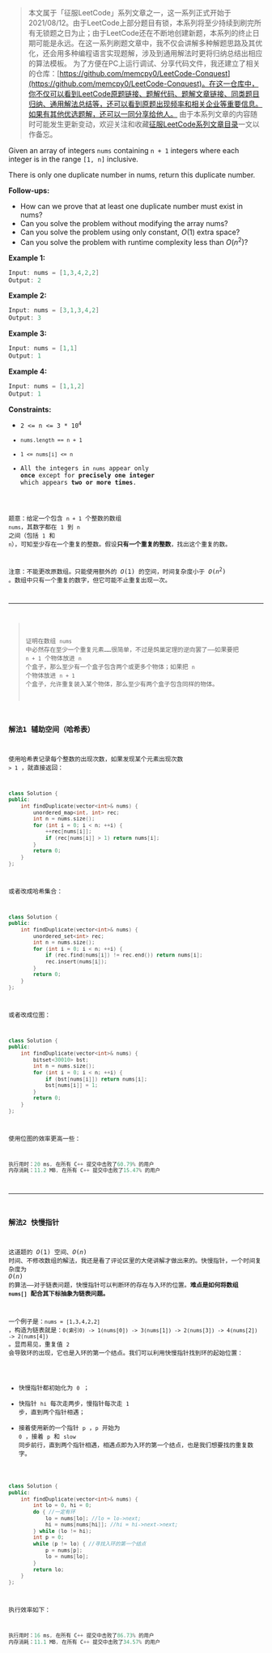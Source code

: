 > 本文属于「征服LeetCode」系列文章之一，这一系列正式开始于2021/08/12。由于LeetCode上部分题目有锁，本系列将至少持续到刷完所有无锁题之日为止；由于LeetCode还在不断地创建新题，本系列的终止日期可能是永远。在这一系列刷题文章中，我不仅会讲解多种解题思路及其优化，还会用多种编程语言实现题解，涉及到通用解法时更将归纳总结出相应的算法模板。
> <b></b>
> 为了方便在PC上运行调试、分享代码文件，我还建立了相关的仓库：[https://github.com/memcpy0/LeetCode-Conquest](https://github.com/memcpy0/LeetCode-Conquest)。在这一仓库中，你不仅可以看到LeetCode原题链接、题解代码、题解文章链接、同类题目归纳、通用解法总结等，还可以看到原题出现频率和相关企业等重要信息。如果有其他优选题解，还可以一同分享给他人。
> <b></b>
> 由于本系列文章的内容随时可能发生更新变动，欢迎关注和收藏[征服LeetCode系列文章目录](https://memcpy0.blog.csdn.net/article/details/119656559)一文以作备忘。

Given an array of integers `nums` containing `n + 1` integers where each integer is in the range `[1, n]` inclusive.

There is only one duplicate number in nums, return this duplicate number.

**Follow-ups:**
- How can we prove that at least one duplicate number must exist in nums? 
- Can you solve the problem without modifying the array nums?
- Can you solve the problem using only constant, $O(1)$ extra space?
- Can you solve the problem with runtime complexity less than $O(n^2)$?

 

**Example 1:**

```swift
Input: nums = [1,3,4,2,2]
Output: 2
```

**Example 2:**

```swift
Input: nums = [3,1,3,4,2]
Output: 3
```

**Example 3:**

```swift
Input: nums = [1,1]
Output: 1
```

**Example 4:**

```swift
Input: nums = [1,1,2]
Output: 1
```

 

**Constraints:**
- <code>2 <= n <= 3 * 10<sup>4</sup>
-  `nums.length == n + 1`
-   `1 <= nums[i] <= n`
- All the integers in `nums` appear only **once** except for **precisely one integer** which appears **two or more times**.

题意：给定一个包含 `n + 1` 个整数的数组 `nums`，其数字都在 `1` 到 `n` 之间（包括 `1` 和 `n`），可知至少存在一个重复的整数。假设**只有一个重复的整数**，找出这个重复的数。

注意：不能更改原数组。只能使用额外的 $O(1)$ 的空间，时间复杂度小于 $O(n^2)$ 。数组中只有一个重复的数字，但它可能不止重复出现一次。


---
> 证明在数组 `nums` 中必然存在至少一个重复元素……很简单，不过是鸽巢定理的逆向罢了——如果要把 `n + 1` 个物体放进 `n` 个盒子，那么至少有一个盒子包含两个或更多个物体；如果把 `n` 个物体放进 `n + 1` 个盒子，允许重复装入某个物体，那么至少有两个盒子包含同样的物体。

### 解法1 辅助空间（哈希表）
使用哈希表记录每个整数的出现次数，如果发现某个元素出现次数 `> 1` ，就直接返回：
```cpp
class Solution {
public:
    int findDuplicate(vector<int>& nums) {
        unordered_map<int, int> rec;
        int n = nums.size();
        for (int i = 0; i < n; ++i) {
            ++rec[nums[i]];
            if (rec[nums[i]] > 1) return nums[i];
        } 
        return 0;
    }
};
```
或者改成哈希集合：
```cpp
class Solution {
public:
    int findDuplicate(vector<int>& nums) {
        unordered_set<int> rec;
        int n = nums.size();
        for (int i = 0; i < n; ++i) {
            if (rec.find(nums[i]) != rec.end()) return nums[i];
            rec.insert(nums[i]);
        } 
        return 0;
    }
};
```
或者改成位图：
```cpp
class Solution {
public:
    int findDuplicate(vector<int>& nums) {
        bitset<30010> bst;
        int n = nums.size();
        for (int i = 0; i < n; ++i) {
            if (bst[nums[i]]) return nums[i];
            bst[nums[i]] = 1;
        } 
        return 0;
    }
};
```
使用位图的效率更高一些：
```cpp
执行用时：20 ms, 在所有 C++ 提交中击败了60.79% 的用户
内存消耗：11.2 MB, 在所有 C++ 提交中击败了15.47% 的用户
```
---
### 解法2 快慢指针
这道题的 $O(1)$ 空间、$O(n)$ 时间、不修改数组的解法，我还是看了评论区里的大佬讲解才做出来的。快慢指针，一个时间复杂度为 $O(n)$ 的算法——对于链表问题，快慢指针可以判断环的存在与入环的位置。**难点是如何将数组 `nums[]` 配合其下标抽象为链表问题。**

一个例子是：`nums = [1,3,4,2,2]` ，构造为链表就是：`0(索引0) -> 1(nums[0]) -> 3(nums[1]) -> 2(nums[3]) -> 4(nums[2]) -> 2(nums[4])` 。显而易见，重复值 `2` 会导致环的出现，它也是入环的第一个结点。我们可以利用快慢指针找到环的起始位置：
- 快慢指针都初始化为 `0` ；
- 快指针 `hi` 每次走两步，慢指针每次走 `1` 步，直到两个指针相遇；
- 接着使用新的一个指针 `p` ，`p` 开始为 `0` ，接着 `p` 和 `slow` 同步前行，直到两个指针相遇，相遇点即为入环的第一个结点，也是我们想要找的重复数字。

```cpp
class Solution {
public:
    int findDuplicate(vector<int>& nums) {
        int lo = 0, hi = 0;
        do { //一定有环
            lo = nums[lo]; //lo = lo->next;
            hi = nums[nums[hi]]; //hi = hi->next->next;
        } while (lo != hi);
        int p = 0;
        while (p != lo) { //寻找入环的第一个结点
            p = nums[p];
            lo = nums[lo];
        }
        return lo;
    }
};
```
执行效率如下：
```cpp
执行用时：16 ms, 在所有 C++ 提交中击败了86.73% 的用户
内存消耗：11.1 MB, 在所有 C++ 提交中击败了34.57% 的用户
```

